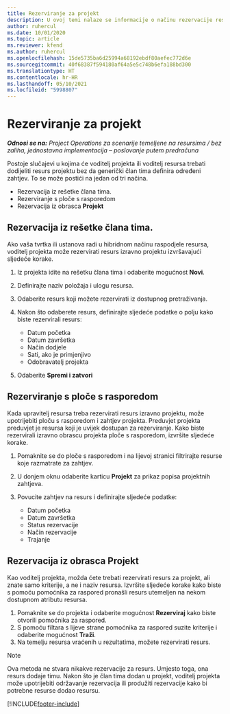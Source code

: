 ```yaml
---
title: Rezerviranje za projekt
description: U ovoj temi nalaze se informacije o načinu rezervacije resursa za projekt.
author: ruhercul
ms.date: 10/01/2020
ms.topic: article
ms.reviewer: kfend
ms.author: ruhercul
ms.openlocfilehash: 15de5735ba6d25994a68192ebdf80aefec772d6e
ms.sourcegitcommit: 40f68387f594180af64a5e5c748b6efa188bd300
ms.translationtype: HT
ms.contentlocale: hr-HR
ms.lasthandoff: 05/10/2021
ms.locfileid: "5998807"
---
```

# <a name="book-to-a-project"></a>Rezerviranje za projekt

_**Odnosi se na:** Project Operations za scenarije temeljene na resursima / bez zaliha, jednostavna implementacija – poslovanje putem predračuna_

Postoje slučajevi u kojima će voditelj projekta ili voditelj resursa trebati dodijeliti resurs projektu bez da generički član tima definira određeni zahtjev. To se može postići na jedan od tri načina.

- Rezervacija iz rešetke člana tima.
- Rezerviranje s ploče s rasporedom
- Rezervacija iz obrasca **Projekt**

## <a name="book-from-the-team-member-grid"></a>Rezervacija iz rešetke člana tima.

Ako vaša tvrtka ili ustanova radi u hibridnom načinu raspodjele resursa, voditelj projekta može rezervirati resurs izravno projektu izvršavajući sljedeće korake.

1. Iz projekta idite na rešetku člana tima i odaberite mogućnost **Novi**.
2. Definirajte naziv položaja i ulogu resursa.
3. Odaberite resurs koji možete rezervirati iz dostupnog pretraživanja.
4. Nakon što odaberete resurs, definirajte sljedeće podatke o polju kako biste rezervirali resurs:

    - Datum početka
    - Datum završetka
    - Način dodjele
    - Sati, ako je primjenjivo
    - Odobravatelj projekta

6. Odaberite **Spremi i zatvori**

## <a name="book-from-the-schedule-board"></a>Rezerviranje s ploče s rasporedom

Kada upravitelj resursa treba rezervirati resurs izravno projektu, može upotrijebiti ploču s rasporedom i zahtjev projekta. Preduvjet projekta preduvjet je resursa koji je uvijek dostupan za rezerviranje. Kako biste rezervirali izravno obrascu projekta ploče s rasporedom, izvršite sljedeće korake.

1. Pomaknite se do ploče s rasporedom i na lijevoj stranici filtrirajte resurse koje razmatrate za zahtjev.
2. U donjem oknu odaberite karticu **Projekt** za prikaz popisa projektnih zahtjeva.
3. Povucite zahtjev na resurs i definirajte sljedeće podatke:

    - Datum početka
    - Datum završetka
    - Status rezervacije
    - Način rezervacije
    - Trajanje

## <a name="book-from-the-project-form"></a>Rezervacija iz obrasca Projekt

Kao voditelj projekta, možda ćete trebati rezervirati resurs za projekt, ali znate samo kriterije, a ne i naziv resursa. Izvršite sljedeće korake kako biste s pomoću pomoćnika za raspored pronašli resurs utemeljen na nekom dostupnom atributu resursa. 

1. Pomaknite se do projekta i odaberite mogućnost **Rezerviraj** kako biste otvorili pomoćnika za raspored.
2. S pomoću filtara s lijeve strane pomoćnika za raspored suzite kriterije i odaberite mogućnost **Traži**.
3. Na temelju resursa vraćenih u rezultatima, možete rezervirati resurs.

> [!NOTE]
> Ova metoda ne stvara nikakve rezervacije za resurs. Umjesto toga, ona resurs dodaje timu. Nakon što je član tima dodan u projekt, voditelj projekta može upotrijebiti održavanje rezervacija ili produžiti rezervacije kako bi potrebne resurse dodao resursu.


[!INCLUDE[footer-include](../includes/footer-banner.md)]